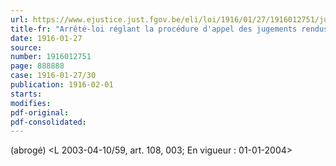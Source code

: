 ```yaml
---
url: https://www.ejustice.just.fgov.be/eli/loi/1916/01/27/1916012751/justel
title-fr: "Arrêté-loi réglant la procédure d'appel des jugements rendus par les conseils de guerre. (NOTE : Consultation des versions antérieures à partir du 24-06-1955 et mise à jour au 07-05-2003)"
date: 1916-01-27
source:
number: 1916012751
page: 888888
case: 1916-01-27/30
publication: 1916-02-01
starts:
modifies:
pdf-original:
pdf-consolidated:
---
```


(abrogé) <L 2003-04-10/59, art. 108, 003;  En vigueur :  01-01-2004>
